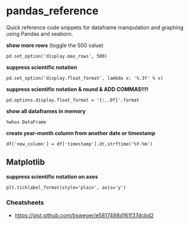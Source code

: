 # pandas_reference

Quick reference code snippets for dataframe manipulation and graphing using Pandas and seaborn.


**show more rows** (toggle the 500 value)
```
pd.set_option('display.max_rows', 500)
```
**suppress scientific notation**
```
pd.set_option('display.float_format', lambda x: '%.3f' % x)
```
**suppress scientific notation & round & ADD COMMAS!!!!**
```
pd.options.display.float_format = '{:,.0f}'.format
```
**show all dataframes in memory**
```
%whos DataFrame
```
**create year-month column from another date or timestamp**
```
df['new_column'] = df['timestamp'].dt.strftime('%Y-%m')
```

## Matplotlib

**suppress scientific notation on axes**
```
plt.ticklabel_format(style='plain', axis='y')
```

### Cheatsheets
- https://gist.github.com/bsweger/e5817488d161f37dcbd2

